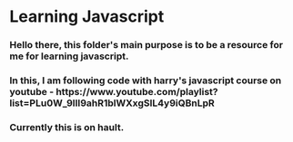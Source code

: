 <h1>Learning Javascript</h1>
<h3>Hello there, this folder's main purpose is to be a resource for me for learning javascript.</h3>
<h3>In this, I am following code with harry's javascript course on youtube - https://www.youtube.com/playlist?list=PLu0W_9lII9ahR1blWXxgSlL4y9iQBnLpR</h3>
<h3>Currently this is on hault.</h3>
